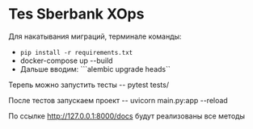 # Tes Sberbank XOps

Для накатывания миграций, терминале команды:

- ```pip install -r requirements.txt ```
- docker-compose up --build
- Дальше вводим: ```alembic upgrade heads``

Терепь можно запустить тесты
-- pytest tests/

После тестов запускаем проект
-- uvicorn main.py:app --reload

По ссылке http://127.0.0.1:8000/docs будут реализованы все методы
